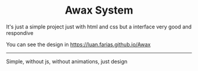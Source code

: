 <h1 align="center"> Awax System </h1>
<p>It's just a simple project just with html and css but a interface very good and respondive</p>
<p>You can see the design in <a href="https://luan.farias.github.io/Awax">https://luan.farias.github.io/Awax</a></p>

- - - 
  Simple, without js, without animations, just design